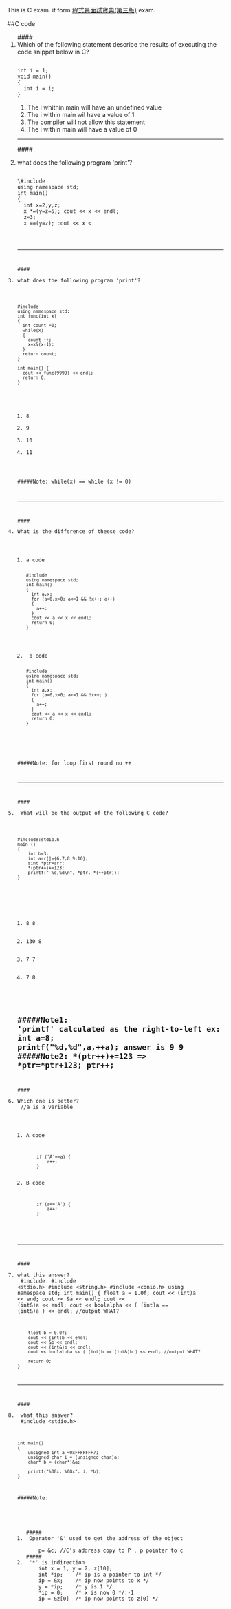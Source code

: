 
This is C exam. it form [程式員面試寶典(第三版)](http://m.sanmin.com.tw/Product/Index/001680953) exam.

##C code


<ol>
####<li> Which of the following statement describe the results of executing the code snippet below in C?</li>

<pre><code>
int i = 1;
void main()
{
  int i = i;
}
</code></pre>

<ol>
<li>The i whithin main will have an undefined value</li>
<li>The i within main wil have a value of 1</li>
<li>The compiler will not allow this statement</li>
<li>The i within main will have a value of 0</li>
</ol>
 
---

####<li>what does the following program 'print'?</li>
<pre><code>
\#include <iostream>
using namespace std;
int main()
{
  int x=2,y,z;
  x *=(y=z=5); cout << x << endl;
  z=3;
  x ==(y=z); cout << x <<endl;
  x =(y==z); cout << x <<endl;
  x =(y&z); cout << x <<endl;
  x =(y&&z); cout << x << endl;
  y=4;
  x=(y|z); cout << x << endl;
  x=(y||z); cout << x << endl;
  return 0;
}
</cdoe></pre>

---

####<li>what does the following program 'print'?</li>
<pre><code>
#include <iostream>
using namespace std;
int func(int x)
{
  int count =0;
  while(x)
  {
    count ++;
    x=x&(x-1);
  }
  return count;
}

int main() {
  cout << func(9999) << endl;
  return 0;
}
</code></pre>
<ol>
<li>8</li>
<li>9</li>
<li>10</li>
<li>11</li>
</ol>

#####Note: while(x) == while (x != 0)

---

####<li>What is the difference of theese code?</li>

<ol>
<li>a code
<pre><code>
#include <iostream>
using namespace std;
int main()
{
  int a,x;
  for (a=0,x=0; a<=1 && !x++; a++)
  {
    a++;
  }
  cout << a << x << endl;
  return 0;
}
</code></pre>
</li>

<li> b code
<pre><code>
#include <iostream>
using namespace std;
int main()
{
  int a,x;
  for (a=0,x=0; a<=1 && !x++; )
  {
    a++;
  }
  cout << a << x << endl;
  return 0;
}
</code></pre>
</li>
</ol>

#####Note: for loop first round no ++

---

####<li> What will be the output of the following C code?</li>
<pre><code>
#include:stdio.h
main ()
{
	int b=3;
	int arr[]={6,7,8,9,10};
	sint *ptr=arr;
	*(ptr++)+=123;
	printf(" %d,%d\n", *ptr, *(++ptr));
}
</code></pre>

 <ol>
 <li>8 8</li>
 <li>130 8</li>
 <li>7 7</li>
 <li>7 8</li>
 </ol>

#####Note1: 'printf' calculated as the right-to-left 
	ex: 
	int a=8;
	printf("%d,%d",a,++a);
	answer is 9 9
#####Note2: \*(ptr++)+=123 => \*ptr=\*ptr+123; ptr++;
---

####<li>Which one is better?</li>
	//a is a veriable
<ol>
<li>A code
 <pre><code>
	if ('A'==a) {
		a++;
	}
</code></pre></li>
<li>B code
 <pre><code>
	if (a=='A') {
		a++;
	}
</code></pre></li>
</ol>

---
####<li>what this answer?</li>
	#include <iostream>
	#include <stdio.h>
	#include <string.h>
	#include <conio.h>
	using namespace std;
	int main()
	{
		float a = 1.0f;
		cout << (int)a << end;
		cout << &a << endl;
		cout << (int&)a << endl;
		cout << boolalpha << ( (int)a == (int&)a ) << endl; //output WHAT?
		
		float b = 0.0f;
		cout << (int)b << endl;
		cout << &b << endl;
		cout << (int&)b << endl;
		cout << boolalpha << ( (int)b == (int&)b ) << endl; //output WHAT?
		
		return 0;
	}

---
####<li> what this answer?</li>
	#include <stdio.h>
	
	int main()
	{
		unsigned int a =0xFFFFFFF7;
		unsigned char i = (unsigned char)a;
		char* b = (char*)&a;

		printf("%08x, %08x", i, *b);
	}

#####Note:
 <ol>
##### <li> Operator '&' used to get the address of the object</li>
	p= &c; //C's address copy to P , p pointer to c
##### <li> '*' is indirection
	int x = 1, y = 2, z[10];
	int *ip; 	/* ip is a pointer to int */
	ip = &x;	/* ip now points to x */
	y = *ip;	/* y is 1 */
	*ip = 0;	/* x is now 0 */:-1
	ip = &z[0]	/* ip now points to z[0] */
